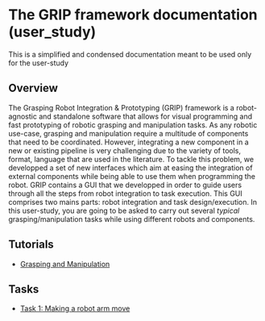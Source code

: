# The GRIP framework documentation (user_study)
This is a simplified and condensed documentation meant to be used only for the user-study

## Overview
The Grasping Robot Integration & Prototyping (GRIP) framework is a robot-agnostic and standalone software that allows for visual programming and fast prototyping of robotic grasping and manipulation tasks. As any robotic use-case, grasping and manipulation require a multitude of components that need to be coordinated. However, integrating a new component in a new or existing pipeline is very challenging due to the variety of tools, format, language that are used in the literature. To tackle this problem, we developped a set of new interfaces which aim at easing the integration of external components while being able to use them when programming the robot.
GRIP contains a GUI that we developped in order to guide users through all the steps from robot integration to task execution. This GUI comprises two mains parts: robot integration and task design/execution. In this user-study, you are going to be asked to carry out several *typical* grasping/manipulation tasks while using different robots and components.

## Tutorials
* [Grasping and Manipulation](user_study/0_main_principles.md)

## Tasks
* [Task 1: Making a robot arm move](user_study/1_first_task.md)
